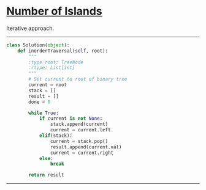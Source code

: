 # [Number of Islands](https://leetcode.com/explore/interview/card/top-interview-questions-medium/108/trees-and-graphs/792/)

Iterative approach.
___
```python
class Solution(object):
    def inorderTraversal(self, root):
        """
        :type root: TreeNode
        :rtype: List[int]
        """
        # Set current to root of binary tree 
        current = root  
        stack = []
        result = []
        done = 0 

        while True: 
            if current is not None:
                stack.append(current) 
                current = current.left  
            elif(stack): 
                current = stack.pop() 
                result.append(current.val)
                current = current.right 
            else: 
                break

        return result
```
___